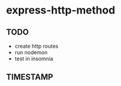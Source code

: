 # express-http-method

## TODO

- create http routes
- run nodemon
- test in insomnia


## TIMESTAMP
